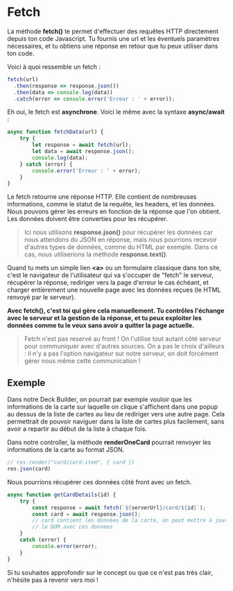 

# Fetch

La méthode **fetch()** te permet d'effectuer des requêtes HTTP directement depuis ton code Javascript. Tu fournis une url et les éventuels paramètres nécessaires, et tu obtiens une réponse en retour que tu peux utiliser dans ton code.

Voici à quoi ressemble un fetch :

```javascript
fetch(url)
  .then(response => response.json())
  .then(data => console.log(data))
  .catch(error => console.error('Erreur : ' + error));
```

Eh oui, le fetch est **asynchrone**. Voici le même avec la syntaxe **async/await** :

```javascript
async function fetchData(url) {
    try {
        let response = await fetch(url);
        let data = await response.json();
        console.log(data);
    } catch (error) {
        console.error('Erreur : ' + error);
    }
}
```

Le fetch retourne une réponse HTTP. Elle contient de nombreuses informations, comme le statut de la requête, les headers, et les données. Nous pouvons gérer les erreurs en fonction de la réponse que l'on obtient. Les données doivent être converties pour les récupérer.

> Ici nous utilisons **response.json()** pour récupérer les données car
> nous attendons du JSON en réponse, mais nous pourrions recevoir
> d'autres types de données, comme du HTML par exemple. Dans ce cas,
> nous utiliserions la méthode **response.text()**.

Quand tu mets un simple lien **\<a>** ou un formulaire classique dans ton site, c'est le navigateur de l'utilisateur qui va s'occuper de "fetch" le serveur, récupérer la réponse, rediriger vers la page d'erreur le cas échéant, et charger entièrement une nouvelle page avec les données reçues (le HTML renvoyé par le serveur).

**Avec fetch(), c'est toi qui gère cela manuellement. Tu contrôles l'échange avec le serveur et la gestion de la réponse, et tu peux exploiter les données comme tu le veux sans avoir a quitter la page actuelle.**

> Fetch n'est pas reservé au front ! On l'utilise tout autant côté
> serveur pour communiquer avec d'autres sources. On a pas le choix
> d'ailleurs : il n'y a pas l'option navigateur sur notre serveur, on
> doit forcément gérer nous même cette communication !


## Exemple

Dans notre Deck Builder, on pourrait par exemple vouloir que les informations de la carte sur laquelle on clique s'affichent dans une popup au dessus de la liste de cartes au lieu de rediriger vers une autre page. Cela permettrait de pouvoir naviguer dans la liste de cartes plus facilement, sans avoir a repartir au début de la liste à chaque fois.

Dans notre controller, la méthode **renderOneCard** pourrait renvoyer les informations de la carte au format JSON.

```javascript
// res.render("card/card-item", { card })
res.json(card)
```

Nous pourrions récupérer ces données côté front avec un fetch.

```javascript
async function getCardDetails(id) {
	try {
		const response = await fetch(`${serverUrl}/card/${id}`);
		const card = await response.json();
		// card contient les données de la carte, on peut mettre à jour
		// le DOM avec ces données
	}
	catch (error) {
		console.error(error);
	}
}
```

Si tu souhaites approfondir sur le concept ou que ce n'est pas très clair, n'hésite pas à revenir vers moi !